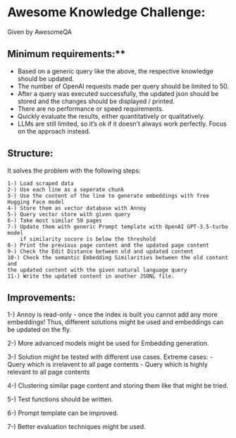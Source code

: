 # Awesome Knowledge Challenge:

Given by AwesomeQA

## Minimum requirements:**

- Based on a generic query like the above, the respective knowledge should be updated.
- The number of OpenAI requests made per query should be limited to 50.
- After a query was executed successfully, the updated json should be stored and the changes should be displayed / printed.
- There are no performance or speed requirements.
- Quickly evaluate the results, either quantitatively or qualitatively.
- LLMs are still limited, so it’s ok if it doesn’t always work perfectly. Focus on the approach instead.


## Structure:

It solves the problem with the following steps:

    1-) Load scraped data
    2-) Use each line as a seperate chunk
    3-) Use the content of the line to generate embeddings with free Hugging Face model
    4-) Store them as vector database with Annoy
    5-) Query vector store with given query
    6-) Take most similar 50 pages
    7-) Update them with generic Prompt template with OpenAI GPT-3.5-turbo model
        if similarity socore is below the threshold
    8-) Print the previous page content and the updated page content
    9-) Check the Edit Distance between old and updated content
    10-) Check the semantic Embedding Similarities between the old content and 
    the updated content with the given natural language query
    11-) Write the updated content in another JSONL file.


## Improvements:

1-) Annoy is read-only - once the index is built you cannot add any more embeddings!
Thus, different solutions might be used and embeddings can be updated on the fly.

2-) More advanced models might be used for Embedding generation.

3-) Solution might be tested with different use cases. 
        Extreme cases:
        - Query which is irrelavent to all page contents
        - Query which is highly relevant to all page contents

4-) Clustering similar page content and storing them like that might be tried.

5-) Test functions should be written.

6-) Prompt template can be improved.

7-) Better evaluation techniques might be used.